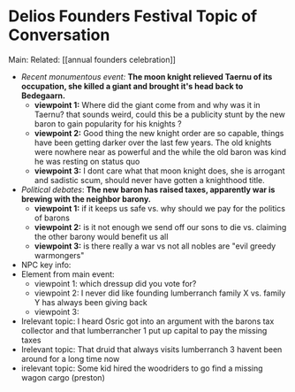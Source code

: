 # Delios Founders Festival Topic of Conversation
Main:
Related: [[annual founders celebration]]

-   *Recent monumentous event:* **The moon knight relieved Taernu of its occupation, she killed a giant and brought it's head back to Bedegaarn.**
    -   **viewpoint 1:** Where did the giant come from and why was it in Taernu? that sounds weird, could this be a publicity stunt by the new baron to gain popularity for his knights ?
    -   **viewpoint 2:** Good thing the new knight order are so capable, things have been getting darker over the last few years. The old knights were nowhere near as powerful and the while the old baron was kind he was resting on status quo
    -   **viewpoint 3:** I dont care what that moon knight does, she is arrogant and sadistic scum, should never have gotten a knighthood title.
-   *Political debates*: **The new baron has raised taxes, apparently war is brewing with the neighbor barony.**
    -   **viewpoint 1:** if it keeps us safe vs. why should we pay for the politics of barons
    -  **viewpoint 2:** is it not enough we send off our sons to die vs. claiming the other barony would benefit us all
    -   **viewpoint 3:** is there really a war vs not all nobles are "evil greedy warmongers"
-   NPC key info: 
-   Element from main event:
    -   viewpoint 1: which dressup did you vote for?
    -   viewpoint 2: I never did like founding lumberranch family X vs. family Y has always been giving back
    -   viewpoint 3:
-   Irelevant topic: I heard Osric got into an argument with the barons tax collector and that lumberrancher 1 put up capital to pay the missing taxes
-   Irelevant topic: That druid that always visits lumberranch 3 havent been around for a long time now
-   irelevant topic: Some kid hired the woodriders to go find a missing wagon cargo (preston)